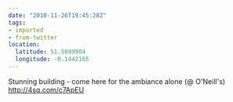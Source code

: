 ```yaml
---
date: "2010-11-26T19:45:28Z"
tags:
- imported
- from-twitter
location:
  latitude: 51.5899904
  longitude: -0.1442165
---
```

Stunning building - come here for the ambiance alone \(@ O'Neill's\) http://4sq.com/c7ApEU
